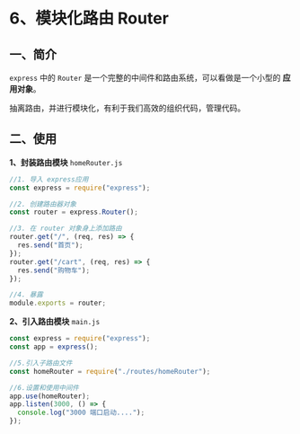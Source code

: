 # 6、模块化路由 Router

## 一、简介

`express` 中的 `Router` 是一个完整的中间件和路由系统，可以看做是一个小型的 **应用对象**。

抽离路由，并进行模块化，有利于我们高效的组织代码，管理代码。

## 二、使用

**1、封装路由模块** `homeRouter.js`

```js
//1. 导入 express应用
const express = require("express");

//2. 创建路由器对象
const router = express.Router();

//3. 在 router 对象身上添加路由
router.get("/", (req, res) => {
  res.send("首页");
});
router.get("/cart", (req, res) => {
  res.send("购物车");
});

//4. 暴露
module.exports = router;
```

**2、引入路由模块** `main.js`

```js
const express = require("express");
const app = express();

//5.引入子路由文件
const homeRouter = require("./routes/homeRouter");

//6.设置和使用中间件
app.use(homeRouter);
app.listen(3000, () => {
  console.log("3000 端口启动....");
});
```
